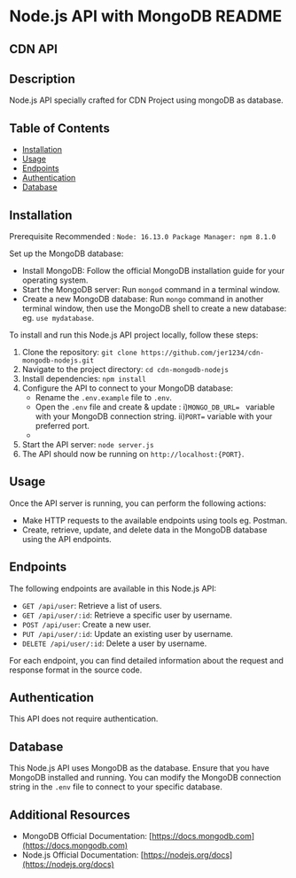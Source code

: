 # Node.js API with MongoDB README

##  CDN API


## Description
Node.js API specially crafted for CDN Project using mongoDB as database.




## Table of Contents

- [Installation](#installation)
- [Usage](#usage)
- [Endpoints](#endpoints)
- [Authentication](#authentication)
- [Database](#database)


## Installation

Prerequisite
Recommended : `Node: 16.13.0 Package Manager: npm 8.1.0`

Set up the MongoDB database:
- Install MongoDB: Follow the official MongoDB installation guide for your operating system.
- Start the MongoDB server: Run `mongod` command in a terminal window.
- Create a new MongoDB database: Run `mongo` command in another terminal window, then use the MongoDB shell to create a new database: eg. `use mydatabase`.
  

To install and run this Node.js API project locally, follow these steps:

1. Clone the repository: `git clone https://github.com/jer1234/cdn-mongodb-nodejs.git`
2. Navigate to the project directory: `cd cdn-mongodb-nodejs`
3. Install dependencies: `npm install`
4. Configure the API to connect to your MongoDB database:
   - Rename the `.env.example` file to `.env`.
   - Open the `.env` file and create & update :
     i)`MONGO_DB_URL= ` variable with your MongoDB connection string.
     ii)`PORT=` variable with your preferred port.  
   - 
5. Start the API server: `node server.js`
6. The API should now be running on `http://localhost:{PORT}`.

## Usage

Once the API server is running, you can perform the following actions:

- Make HTTP requests to the available endpoints using tools eg. Postman.
- Create, retrieve, update, and delete data in the MongoDB database using the API endpoints.

## Endpoints

The following endpoints are available in this Node.js API:

- `GET /api/user`: Retrieve a list of users.
- `GET /api/user/:id`: Retrieve a specific user by username.
- `POST /api/user`: Create a new user.
- `PUT /api/user/:id`: Update an existing user by username.
- `DELETE /api/user/:id`: Delete a user by username.

For each endpoint, you can find detailed information about the request and response format in the source code.

## Authentication

This API does not require authentication.

## Database

This Node.js API uses MongoDB as the database. Ensure that you have MongoDB installed and running. You can modify the MongoDB connection string in the `.env` file to connect to your specific database.


## Additional Resources

- MongoDB Official Documentation: [https://docs.mongodb.com](https://docs.mongodb.com)
- Node.js Official Documentation: [https://nodejs.org/docs](https://nodejs.org/docs)

